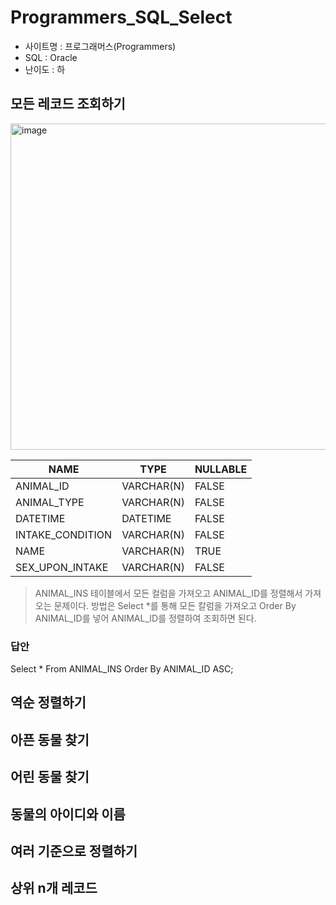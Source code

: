# Programmers_SQL_Select
* 사이트명 : 프로그래머스(Programmers)
* SQL : Oracle
* 난이도 : 하
## 모든 레코드 조회하기
<img width="522" alt="image" src="https://user-images.githubusercontent.com/102028778/159735880-3e0eba1d-08b9-4953-b492-da2475404def.png">

| NAME | TYPE | NULLABLE |
|------|------|------|
| ANIMAL_ID | VARCHAR(N) | FALSE |
| ANIMAL_TYPE | VARCHAR(N) | FALSE |
| DATETIME | DATETIME |FALSE|
| INTAKE_CONDITION | VARCHAR(N)| FALSE |
| NAME|VARCHAR(N) | TRUE| 
| SEX_UPON_INTAKE | VARCHAR(N) | FALSE | 
> ANIMAL_INS 테이블에서 모든 컬럼을 가져오고
ANIMAL_ID를 정렬해서 가져오는 문제이다.
방법은 Select *를 통해 모든 칼럼을 가져오고
Order By ANIMAL_ID를 넣어
ANIMAL_ID를 정렬하여 조회하면 된다.

### 답안
Select * 
From ANIMAL_INS 
Order By ANIMAL_ID ASC;


## 역순 정렬하기

## 아픈 동물 찾기

## 어린 동물 찾기

## 동물의 아이디와 이름

## 여러 기준으로 정렬하기

## 상위 n개 레코드
